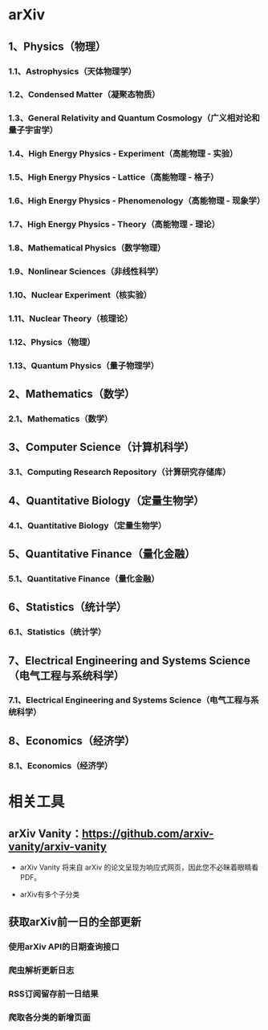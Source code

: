 # arXiv
## 1、Physics（物理）
### 1.1、Astrophysics（天体物理学）
### 1.2、Condensed Matter（凝聚态物质）
### 1.3、General Relativity and Quantum Cosmology（广义相对论和量子宇宙学）
### 1.4、High Energy Physics - Experiment（高能物理 - 实验）
### 1.5、High Energy Physics - Lattice（高能物理 - 格子）
### 1.6、High Energy Physics - Phenomenology（高能物理 - 现象学）
### 1.7、High Energy Physics - Theory（高能物理 - 理论）
### 1.8、Mathematical Physics（数学物理）
### 1.9、Nonlinear Sciences（非线性科学）
### 1.10、Nuclear Experiment（核实验）
### 1.11、Nuclear Theory（核理论）
### 1.12、Physics（物理）
### 1.13、Quantum Physics（量子物理学）
## 2、Mathematics（数学）
### 2.1、Mathematics（数学）
## 3、Computer Science（计算机科学）
### 3.1、Computing Research Repository（计算研究存储库）
## 4、Quantitative Biology（定量生物学）
### 4.1、Quantitative Biology（定量生物学）
## 5、Quantitative Finance（量化金融）
### 5.1、Quantitative Finance（量化金融）
## 6、Statistics（统计学）
### 6.1、Statistics（统计学）
## 7、Electrical Engineering and Systems Science（电气工程与系统科学）
### 7.1、Electrical Engineering and Systems Science（电气工程与系统科学）
## 8、Economics（经济学）
### 8.1、Economics（经济学）

# 相关工具
## arXiv Vanity：https://github.com/arxiv-vanity/arxiv-vanity
- arXiv Vanity 将来自 arXiv 的论文呈现为响应式网页，因此您不必眯着眼睛看 PDF。





- arXiv有多个子分类

## 获取arXiv前一日的全部更新

### 使用arXiv API的日期查询接口

### 爬虫解析更新日志

### RSS订阅留存前一日结果

### 爬取各分类的新增页面
